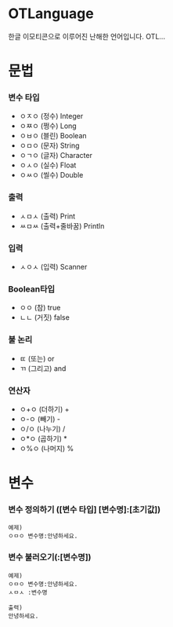 # OTLanguage
한글 이모티콘으로 이루어진 난해한 언어입니다. OTL...

# 문법

### 변수 타입
  - ㅇㅈㅇ (정수) Integer
  - ㅇㅉㅇ (쩡수) Long
  - ㅇㅂㅇ (블린) Boolean
  - ㅇㅁㅇ (문자) String
  - ㅇㄱㅇ (글자) Character
  - ㅇㅅㅇ (실수) Float
  - ㅇㅆㅇ (씰수) Double

### 출력
  - ㅅㅁㅅ (출력) Print
  - ㅆㅁㅆ (출력+줄바꿈) Println

### 입력
  - ㅅㅇㅅ (입력) Scanner

### Boolean타입
  - ㅇㅇ (참) true
  - ㄴㄴ (거짓) false

### 불 논리
  - ㄸ (또는) or
  - ㄲ (그리고) and

### 연산자
  - ㅇ+ㅇ (더하기) +
  - ㅇ-ㅇ (빼기) -
  - ㅇ/ㅇ (나누기) /
  - ㅇ*ㅇ (곱하기) *
  - ㅇ%ㅇ (나머지) %

# 변수

  ### 변수 정의하기 ([변수 타입] [변수명]:[초기값])

```otl
예제) 
ㅇㅁㅇ 변수명:안녕하세요.
```
  ### 변수 불러오기(:[변수명])
  
```otl
예제)
ㅇㅁㅇ 변수명:안녕하세요.
ㅅㅁㅅ :변수명

출력) 
안녕하세요.
```
